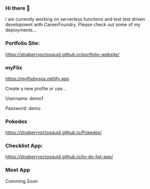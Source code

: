 ### Hi there 👋
I am currently working on serverless functions and test test driven development with CareerFoundry.
Please check out some of my deployments...

### Portfolio Site:
https://straberryoctosquid.github.io/portfolio-website/

### myFlix
https://myflixbysos.netlify.app

Create a new profile or use...

Username: demo1

Password: demo

### Pokedex

https://straberryoctosquid.github.io/Pokedex/

### Checklist App:

https://straberryoctosquid.github.io/to-do-list-app/

### Meet App

Comming Soon

